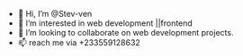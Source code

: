 - 👋 Hi, I’m @Stev-ven
- 👀 I’m interested in web development ||frontend
- 💞️ I’m looking to collaborate on web development projects.
- 📫 reach me via +233559128632

<!---
Stev-ven/Stev-ven is a ✨ special ✨ repository because its `README.md` (this file) appears on your GitHub profile.
You can click the Preview link to take a look at your changes.
--->
